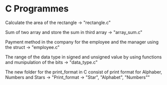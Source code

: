 # C Programmes 
Calculate the area of the rectangle -> "rectangle.c"

Sum of two array and store the sum in third array -> "array_sum.c"

Payment method in the company for the employee and the manager using the struct -> "employee.c"

The range of the data type in signed and unsigned value by using functions and munipulation of the bits -> "data_type.c"

The new folder for the print_format in C consist of print format for Alphaber, Numbers and Stars -> "Print_format -> "Star", "Alphabet", "Numbers""
